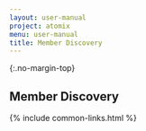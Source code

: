 ```yaml
---
layout: user-manual
project: atomix
menu: user-manual
title: Member Discovery
---
```


{:.no-margin-top}

## Member Discovery

{% include common-links.html %}
